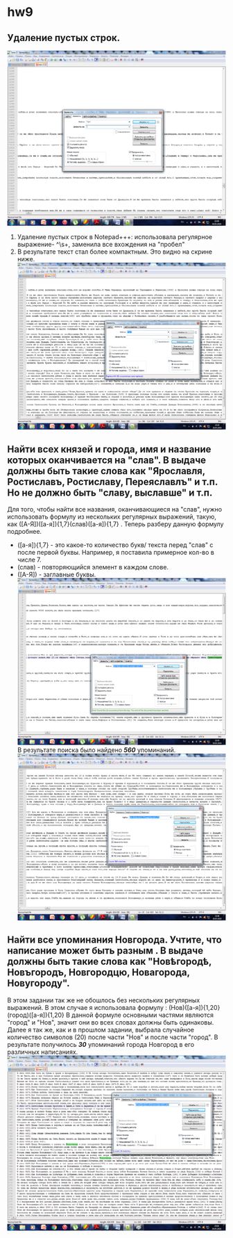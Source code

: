 # hw9
## Удаление пустых строк.
![](https://github.com/YuliaPv/hw9/blob/master/%D1%83%D0%B4%D0%B0%D0%BB%D0%B5%D0%BD%D0%B8%D0%B5%20%D0%BF%D1%83%D1%81%D1%82%D1%8B%D1%85%20%D1%81%D1%82%D1%80%D0%BE%D0%BA.png)
1. Удаление пустых строк в Notepad+++: использовала регулярное выражение- ^\s+, заменила все вхождения на "пробел"
2. В результате текст стал более компактным. Это видно на скрине ниже.
![](https://github.com/YuliaPv/hw9/blob/master/%D1%80%D0%B5%D0%B7%D1%83%D0%BB%D1%8C%D1%82%D0%B0%D1%82%20%D1%83%D0%B4%D0%B0%D0%BB%D0%B5%D0%BD%D0%B8%D1%8F%20%D0%BF%D1%83%D1%81%D1%82%D1%8B%D1%85%20%D1%81%D1%82%D1%80%D0%BE%D0%BA.png) 
## Найти всех князей и города, имя и название которых оканчивается на "слав". В выдаче должны быть такие слова как "Ярославля, Ростиславъ, Ростиславу, Переяславлъ" и т.п. Но не должно быть "славу, выславше" и т.п. 
Для того, чтобы найти все названия, оканчивающиеся на "слав", нужно использовать формулу из нескольких регулярных выражений, такую, как ([А-Я])([а-я]){1,7}(слав)([а-я]){1,7} . Теперь разберу данную формулу подробнее.
* ([а-я]){1,7} - это какое-то количество букв/ текста перед "слав" с после первой буквы. Например, я поставила примерное кол-во в числе 7.
* (слав) - повторяющийся элемент в каждом слове.
* ([А-Я]) - заглавные буквы.
![](https://github.com/YuliaPv/hw9/blob/master/%D1%81%D0%BB%D0%B0%D0%B2.png)
В результате поиска было найдено ***560*** упоминаний.
![](https://github.com/YuliaPv/hw9/blob/master/%D0%B2%D1%85%D0%BE%D0%B6%D0%B4%D0%B5%D0%BD%D0%B8%D1%8F.png) 
## Найти все упоминания Новгорода. Учтите, что написание может быть разным . В выдаче должны быть такие слова как "Новѣгородѣ, Новъгородъ, Новгородцю, Новагорода, Новугороду". 
В этом задании так же не обошлось без нескольких регулярных выражений. В этом случае я использовала формулу :
(Нов)([а-я]){1,20}(город)([а-я]){1,20}
В данной формуле основными частями являются "город" и "Нов", значит они во всех словах должны быть одинаковы. Далее я так же, как и в прошлом задании, выбрала случайное количество символов (20) после части "Нов" и после части "город".
В результате получилось ***30*** упоминаний города Новгород в его различных написаниях.
![](https://github.com/YuliaPv/hw9/blob/master/%D0%BD%D0%BE%D0%B2%D0%B3%D0%BE%D1%80%D0%BE%D0%B4.png) 
